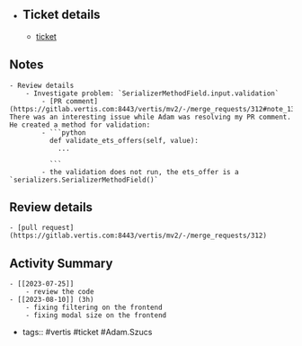 - ## Ticket details
	- [ticket](https://gitlab.vertis.com:8443/vertis/mv2/-/issues/6764)
## Notes
	- Review details
		- Investigate problem: `SerializerMethodField.input.validation`
			- [PR comment](https://gitlab.vertis.com:8443/vertis/mv2/-/merge_requests/312#note_13229) There was an interesting issue while Adam was resolving my PR comment. He created a method for validation:
			- ```python
			  def validate_ets_offers(self, value):
			  	...
			      
			  ```
			- the validation does not run, the ets_offer is a `serializers.SerializerMethodField()`
## Review details
	- [pull request](https://gitlab.vertis.com:8443/vertis/mv2/-/merge_requests/312)
## Activity Summary
	- [[2023-07-25]]
		- review the code
	- [[2023-08-10]] (3h)
		- fixing filtering on the frontend
		- fixing modal size on the frontend
- tags:: #vertis #ticket #Adam.Szucs